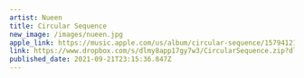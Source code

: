 ```yaml
---
artist: Nueen
title: Circular Sequence
new_image: /images/nueen.jpg
apple_link: https://music.apple.com/us/album/circular-sequence/1579412146
link: https://www.dropbox.com/s/dlmy8app17gy7w3/CircularSequence.zip?dl=1
published_date: 2021-09-21T23:15:36.847Z
---
```

